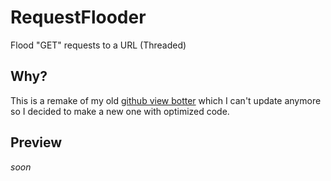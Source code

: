 # RequestFlooder
Flood "GET" requests to a URL (Threaded)

## Why?
This is a remake of my old [github view botter](https://github.com/uhIgnacio-zz/github-views-botter) which I can't update anymore so I decided to make a new one with optimized code.

## Preview
_soon_

